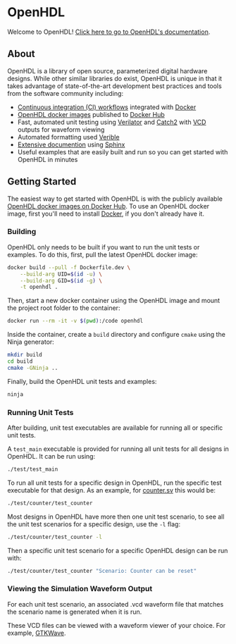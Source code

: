 [DOCS]: https://openhdl.readthedocs.io/en/latest/
[CI]: https://github.com/bensampson5/openhdl/actions
[VERIBLE]: https://github.com/google/verible
[VERILATOR]: https://github.com/verilator/verilator
[CATCH2]: https://github.com/catchorg/Catch2
[DOCKER]: https://www.docker.com/
[DOCKER_HUB]: https://hub.docker.com/
[OPENHDL_DOCKER_HUB]: https://hub.docker.com/repository/docker/bensampson5/openhdl
[SPHINX]: https://www.sphinx-doc.org/en/master/
[VCD]: https://en.wikipedia.org/wiki/Value_change_dump
[GTKWAVE]: http://gtkwave.sourceforge.net/
# OpenHDL
Welcome to OpenHDL! [Click here to go to OpenHDL's documentation][DOCS].

## About

OpenHDL is a library of open source, parameterized digital hardware designs. While other similar libraries do exist,
OpenHDL is unique in that it takes advantage of state-of-the-art development best practices and tools from the software community including:
- [Continuous integration (CI) workflows][CI] integrated with [Docker][DOCKER]
- [OpenHDL docker images][OPENHDL_DOCKER_HUB] published to [Docker Hub][DOCKER_HUB]
- Fast, automated unit testing using [Verilator][VERILATOR] and [Catch2][CATCH2] with [VCD][VCD] outputs for waveform viewing
- Automated formatting used [Verible][VERIBLE]
- [Extensive documention][DOCS] using [Sphinx][SPHINX]
- Useful examples that are easily built and run so you can get started with OpenHDL in minutes

## Getting Started

The easiest way to get started with OpenHDL is with the publicly available [OpenHDL docker images on Docker Hub][OPENHDL_DOCKER_HUB]. To use an OpenHDL docker image, first you'll need to install [Docker](https://www.docker.com/get-started), if you don't already have it.

### Building

OpenHDL only needs to be built if you want to run the unit tests or examples. To do this, first, pull the latest OpenHDL docker image:

```bash
docker build --pull -f Dockerfile.dev \
    --build-arg UID=$(id -u) \
    --build-arg GID=$(id -g) \
    -t openhdl .
```

Then, start a new docker container using the OpenHDL image and mount the project root folder to the container:

```bash
docker run --rm -it -v $(pwd):/code openhdl
```

Inside the container, create a `build` directory and configure `cmake` using the Ninja generator:

```bash
mkdir build
cd build
cmake -GNinja ..
```

Finally, build the OpenHDL unit tests and examples:
```bash
ninja
```

### Running Unit Tests

After building, unit test executables are available for running all or specific unit tests.

A `test_main` executable is provided for running all unit tests for all designs in OpenHDL. It can be run using:

```bash
./test/test_main
```

To run all unit tests for a specific design in OpenHDL, run the specific test executable for that design. As an example, for [counter.sv](https://github.com/bensampson5/openhdl/blob/main/src/counter/counter.sv) this would be:

```bash
./test/counter/test_counter
```

Most designs in OpenHDL have more then one unit test scenario, to see all the unit test scenarios for a specific design, use the `-l` flag:

```bash
./test/counter/test_counter -l
```

Then a specific unit test scenario for a specific OpenHDL design can be run with:

```bash
./test/counter/test_counter "Scenario: Counter can be reset"
```

### Viewing the Simulation Waveform Output

For each unit test scenario, an associated .vcd waveform file that matches the scenario name is generated when it is run.

These VCD files can be viewed with a waveform viewer of your choice. For example, [GTKWave][GTKWAVE].